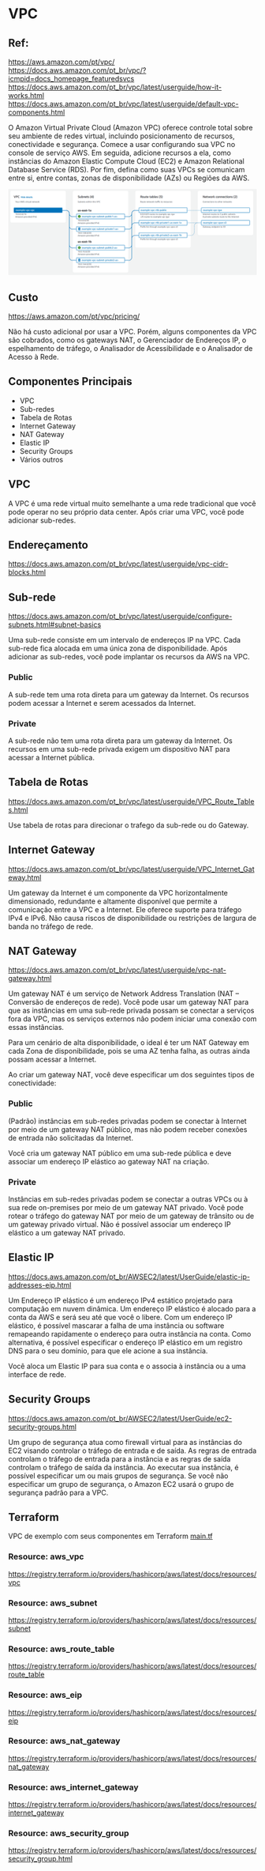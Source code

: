 # VPC

## Ref:
<https://aws.amazon.com/pt/vpc/>\
<https://docs.aws.amazon.com/pt_br/vpc/?icmpid=docs_homepage_featuredsvcs>\
<https://docs.aws.amazon.com/pt_br/vpc/latest/userguide/how-it-works.html>\
<https://docs.aws.amazon.com/pt_br/vpc/latest/userguide/default-vpc-components.html>

O Amazon Virtual Private Cloud (Amazon VPC) oferece controle total sobre seu ambiente de redes virtual, incluindo posicionamento de recursos, conectividade e segurança. Comece a usar configurando sua VPC no console de serviço AWS. Em seguida, adicione recursos a ela, como instâncias do Amazon Elastic Compute Cloud (EC2) e Amazon Relational Database Service (RDS). Por fim, defina como suas VPCs se comunicam entre si, entre contas, zonas de disponibilidade (AZs) ou Regiões da AWS. 

![VPC](vpc-resource-map-update.png)

## Custo

<https://aws.amazon.com/pt/vpc/pricing/>

Não há custo adicional por usar a VPC. Porém, alguns componentes da VPC são cobrados, como os gateways NAT, o Gerenciador de Endereços IP, o espelhamento de tráfego, o Analisador de Acessibilidade e o Analisador de Acesso à Rede.

## Componentes Principais

- VPC
- Sub-redes
- Tabela de Rotas
- Internet Gateway
- NAT Gateway
- Elastic IP 
- Security Groups
- Vários outros

## VPC

A VPC é uma rede virtual muito semelhante a uma rede tradicional que você pode operar no seu próprio data center. Após criar uma VPC, você pode adicionar sub-redes.

## Endereçamento

<https://docs.aws.amazon.com/pt_br/vpc/latest/userguide/vpc-cidr-blocks.html>


## Sub-rede

<https://docs.aws.amazon.com/pt_br/vpc/latest/userguide/configure-subnets.html#subnet-basics>

Uma sub-rede consiste em um intervalo de endereços IP na VPC. Cada sub-rede fica alocada em uma única zona de disponibilidade. Após adicionar as sub-redes, você pode implantar os recursos da AWS na VPC.

### Public

A sub-rede tem uma rota direta para um gateway da Internet. Os recursos podem acessar a Internet e serem acessados da Internet.

### Private

A sub-rede não tem uma rota direta para um gateway da Internet. Os recursos em uma sub-rede privada exigem um dispositivo NAT para acessar a Internet pública.

## Tabela de Rotas

<https://docs.aws.amazon.com/pt_br/vpc/latest/userguide/VPC_Route_Tables.html>

Use tabela de rotas para direcionar o trafego da sub-rede ou do Gateway.

## Internet Gateway

<https://docs.aws.amazon.com/pt_br/vpc/latest/userguide/VPC_Internet_Gateway.html>

Um gateway da Internet é um componente da VPC horizontalmente dimensionado, redundante e altamente disponível que permite a comunicação entre a VPC e a Internet. Ele oferece suporte para tráfego IPv4 e IPv6. Não causa riscos de disponibilidade ou restrições de largura de banda no tráfego de rede.

## NAT Gateway

<https://docs.aws.amazon.com/pt_br/vpc/latest/userguide/vpc-nat-gateway.html>

Um gateway NAT é um serviço de Network Address Translation (NAT – Conversão de endereços de rede). Você pode usar um gateway NAT para que as instâncias em uma sub-rede privada possam se conectar a serviços fora da VPC, mas os serviços externos não podem iniciar uma conexão com essas instâncias.

Para um cenário de alta disponibilidade, o ideal é ter um NAT Gateway em cada Zona de disponibilidade, pois se uma AZ tenha falha, as outras ainda possam acessar a Internet.

Ao criar um gateway NAT, você deve especificar um dos seguintes tipos de conectividade:

### Public

(Padrão) instâncias em sub-redes privadas podem se conectar à Internet por meio de um gateway NAT público, mas não podem receber conexões de entrada não solicitadas da Internet. 

Você cria um gateway NAT público em uma sub-rede pública e deve associar um endereço IP elástico ao gateway NAT na criação. 

### Private

Instâncias em sub-redes privadas podem se conectar a outras VPCs ou à sua rede on-premises por meio de um gateway NAT privado. Você pode rotear o tráfego do gateway NAT por meio de um gateway de trânsito ou de um gateway privado virtual. Não é possível associar um endereço IP elástico a um gateway NAT privado. 


## Elastic IP

<https://docs.aws.amazon.com/pt_br/AWSEC2/latest/UserGuide/elastic-ip-addresses-eip.html>

Um Endereço IP elástico é um endereço IPv4 estático projetado para computação em nuvem dinâmica. Um endereço IP elástico é alocado para a conta da AWS e será seu até que você o libere. Com um endereço IP elástico, é possível mascarar a falha de uma instância ou software remapeando rapidamente o endereço para outra instância na conta. Como alternativa, é possível especificar o endereço IP elástico em um registro DNS para o seu domínio, para que ele acione a sua instância. 

Você aloca um Elastic IP para sua conta e o associa à instância ou a uma interface de rede.

## Security Groups

<https://docs.aws.amazon.com/pt_br/AWSEC2/latest/UserGuide/ec2-security-groups.html>

Um grupo de segurança atua como firewall virtual para as instâncias do EC2 visando controlar o tráfego de entrada e de saída. As regras de entrada controlam o tráfego de entrada para a instância e as regras de saída controlam o tráfego de saída da instância. Ao executar sua instância, é possível especificar um ou mais grupos de segurança. Se você não especificar um grupo de segurança, o Amazon EC2 usará o grupo de segurança padrão para a VPC. 

## Terraform

VPC de exemplo com seus componentes em Terraform [main.tf](main.tf)

### Resource: aws_vpc
<https://registry.terraform.io/providers/hashicorp/aws/latest/docs/resources/vpc>

### Resource: aws_subnet
<https://registry.terraform.io/providers/hashicorp/aws/latest/docs/resources/subnet>

### Resource: aws_route_table
<https://registry.terraform.io/providers/hashicorp/aws/latest/docs/resources/route_table>

### Resource: aws_eip
<https://registry.terraform.io/providers/hashicorp/aws/latest/docs/resources/eip>

### Resource: aws_nat_gateway
<https://registry.terraform.io/providers/hashicorp/aws/latest/docs/resources/nat_gateway>

### Resource: aws_internet_gateway
<https://registry.terraform.io/providers/hashicorp/aws/latest/docs/resources/internet_gateway>

### Resource: aws_security_group
<https://registry.terraform.io/providers/hashicorp/aws/latest/docs/resources/security_group.html>


